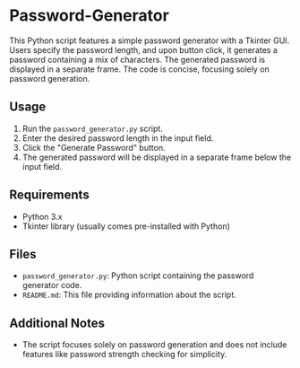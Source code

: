 # Password-Generator
This Python script features a simple password generator with a Tkinter GUI. Users specify the password length, and upon button click, it generates a password containing a mix of characters. The generated password is displayed in a separate frame. The code is concise, focusing solely on password generation.

## Usage

1. Run the `password_generator.py` script.
2. Enter the desired password length in the input field.
3. Click the "Generate Password" button.
4. The generated password will be displayed in a separate frame below the input field.

## Requirements

- Python 3.x
- Tkinter library (usually comes pre-installed with Python)

## Files

- `password_generator.py`: Python script containing the password generator code.
- `README.md`: This file providing information about the script.

## Additional Notes

- The script focuses solely on password generation and does not include features like password strength checking for simplicity.

